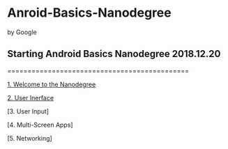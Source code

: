 # Anroid-Basics-Nanodegree
by Google
## Starting Android Basics Nanodegree 2018.12.20
=============================================

[1. Welcome to the Nanodegree](https://github.com/KimJoon93/Anroid-Basics-Nanodegree/blob/Welcome-to-the-Nanodegree/README.md)

[2. User Inerface](https://github.com/KimJoon93/Anroid-Basics-Nanodegree/tree/2.User-Interface)

[3. User Input]

[4. Multi-Screen Apps]

[5. Networking]
